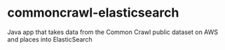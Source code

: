 # commoncrawl-elasticsearch
Java app that takes data from the Common Crawl public dataset on AWS and places into ElasticSearch
